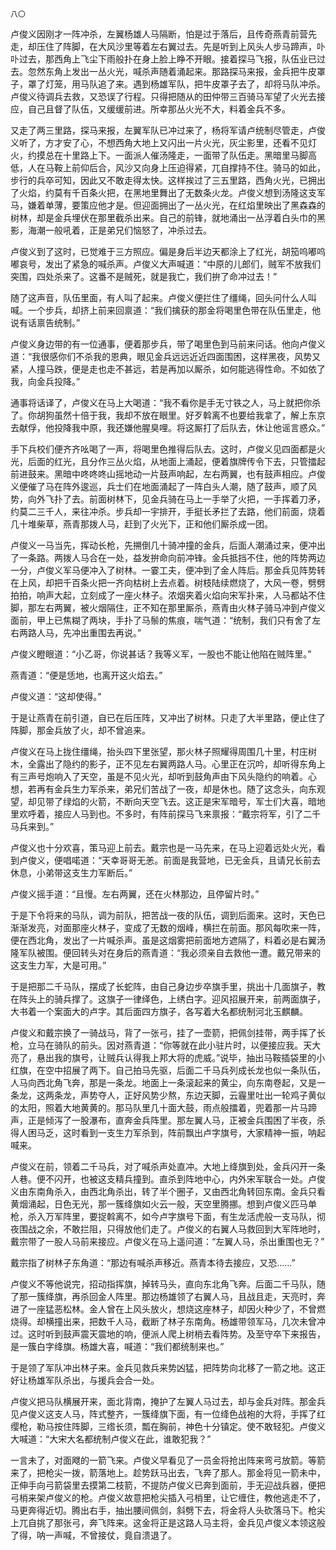     八〇 

   卢俊义因刚才一阵冲杀，左翼杨雄人马隔断，怕是过于落后，且传奇燕青前营先走，却压住了阵脚，在大风沙里等着左右翼过去。先是听到上风头人步马蹄声，卟卟过去，那西角上飞尘下雨般扑在身上脸上睁不开眼。接着探马飞报，队伍业已过去。忽然东角上发出一丛火光，喊杀声随着涌起来。那路探马来报，金兵把牛皮罩子，罩了灯笼，用马队追了来。遇到杨雄军队，把牛皮罩子去了，却将马队冲杀。卢俊义待调兵去救，又恐误了行程。只得把随从的田仲带三百骑马军望了火光去接应，自己且督了队伍，又缓缓前进。所幸那丛火光不大，料着金兵不多。

   又走了两三里路，探马来报，左翼军队已冲过来了，杨将军请卢统制尽管走，卢俊义听了，方才安了心，不想西角大地上又闪出一片火光，灰尘影里，还看不见灯火，约摸总在十里路上下。一面派人催汤隆走，一面带了队伍走。黑暗里马脚高低，人在马鞍上前仰后合，风沙又向身上压迫得紧，兀自撑持不住。骑马的如此，步行的兵卒可知，因此又不敢走得太快。这样挨过了三五里路，西角火光，已拥出了火焰，约莫有千百条火把，在黑地里舞出了无数条火龙。卢俊义想到汤隆这支军马，嫌着单薄，要策应他才是。但迎面拥出了一丛火光，在红焰里映出了黑森森的树林，却是金兵埋伏在那里截杀出来。自己的前锋，就地涌出一丛浮着白头巾的黑影，海潮一般吼着，正是弟兄们恼怒了，冲杀过去。

   卢俊义到了这时，已觉难于三方照应。偏是身后半边天都涂上了红光，胡笳呜嘟呜嘟哀号，发出了紧急的喊杀声。卢俊义大声喊道：“中原的儿郎们，贼军不放我们突围，四处杀来了。这番不是贼死，就是我亡，我们拚了命冲过去！”

   随了这声音，队伍里面，有人叫了起来。卢俊义便拦住了缰绳，回头问什么人叫喊。一个步兵，却挤上前来回禀道：“我们擒获的那金将喝里色带在队伍里走，他说有话禀告统制。”

   卢俊义身边带的有一位通事，便着那步兵，带了喝里色到马前来问话。他向卢俊义道：“我很感你们不杀我的恩典，眼见金兵远远近近四面围困，这样黑夜，风势又紧，人撞马跌，便是走也走不甚远，若是再加以厮杀，如何能逃得性命。不如依了我，向金兵投降。”

   通事将话译了，卢俊义在马上大喝道：“我不看你是手无寸铁之人，马上就把你杀了。你胡狗虽然十倍于我，我却不放在眼里。好歹斡离不也要给我拿了，解上东京去献俘，他投降我中原，我还嫌他腥臭哩。将这厮打了后队去，休让他谣言惑众。”

   手下兵校们便齐齐吆喝了一声，将喝里色推得后队去。这时，卢俊义见四面都是火光，后面的红光，且分作三丛火焰，从地面上涌起，便着旗牌传令下去，只管擂起前进鼓来。黑暗中咚咚咚山摇地动一片鼓声响起，左右两翼，也有鼓声相应。卢俊义便催了马在阵外逡巡，兵士们在地面涌起了一阵白头人潮，随了鼓声，顺了风势，向外飞扑了去。前面树林下，见金兵骑在马上一手举了火把，一手挥着刀矛，约莫二三千人，来往冲杀。步兵却一宇排开，手挺长矛拦了去路，他们前面，烧着几十堆柴草，燕青那拨人马，赶到了火光下，正和他们厮杀成一团。

   卢俊义一马当先，挥动长枪，先搠倒几十骑冲撞的金兵，后面人潮涌过来，便冲出了一条路。两拨人马合在一处，益发拚命向前冲锋。金兵抵挡不住，他的阵势两边一分，卢俊义军马便冲入了树林。一霎工夫，便冲到了金人阵后。那金兵见阵势转在上风，却把千百条火把一齐向枯树上去点着。树枝陆续燃烧了，大风一卷，劈劈拍拍，响声大起，立刻成了一座火林子。浓烟夹着火焰向宋军扑来，人马都站不住脚，那左右两翼，被火烟隔住，正不知在那里厮杀，燕青由火林子骑马冲到卢俊义面前，甲上已焦糊了两块，手扑了马鬃的焦痕，喘气道：“统制，我们只有舍了左右两路人马，先冲出重围去再说。”

   卢俊义瞪眼道：“小乙哥，你说甚话？我等义军，一股也不能让他陷在贼阵里。”

   燕青道：“便是恁地，也离开这火焰去。”

   卢俊义道：“这却使得。”

   于是让燕青在前引道，自已在后压阵，又冲出了树林。只走了大半里路，便止住了阵脚，那金兵放了火，却不曾追来。

   卢俊义在马上拢住缰绳，抬头四下里张望，那火林子照耀得周围几十里，村庄树木，全露出了隐约的影子，正不见左右翼两路人马。心里正在沉吟，却听得东角上有三声号炮响入了天空，虽是不见火光，却听到鼓角声由下风头隐约的响着。心想，若再有金兵生力军杀来，弟兄们苦战了一夜，却是休也。随了这念头，向东观望，却见带了绿焰的火箭，不断向天空飞去。这正是宋军暗号，军士们大喜，暗地里欢呼着，接应人马到也。不多时，有阵前探马飞来禀报：“戴宗将军，引了二千马兵来到。”

   卢俊义也十分欢喜，策马迎上前去。戴宗也是一马先来，在马上迎着远处火光，看到卢俊义，便唱喏道：“天幸哥哥无恙。前面是我营地，已无金兵，且请兄长前去休息，小弟带这支生力军断后。”

   卢俊义摇手道：“且慢。左右两翼，还在火林那边，且停留片时。”

   于是下令将来的马队，调为前队，把苦战一夜的队伍，调到后面来。这时，天色已渐渐发亮，对面那座火林子，变成了无数的烟峰，横拦在前面。那风每吹来一阵，便在西北角，发出了一片喊杀声。虽是这烟雾把前面地方遮隔了，料着必是右翼汤隆军队被围。便回转头对在身后的燕青道：“我必须亲自去救他一遭。戴兄带来的这支生力军，大是可用。”

   于是把那二千马队，摆成了长蛇阵，由自己身边步卒旗手里，挑出十几面旗子，教在阵头上的骑兵撑了。这旗子一律绎色，上绣白字。迎风招展开来，前两面旗子，大书着一个案面大的卢字。其后面四方旗子，各写着大名都统制河北玉麒麟。

   卢俊义和戴宗换了一骑战马，背了一张弓，挂了一壶箭，把佩剑挂带，两手挥了长枪，立马在骑队的前头。因对燕青道：“你等就在此小驻片时，以便接应我。天大亮了，悬出我的旗号，让贼兵认得我上邦大将的虎威。”说毕，抽出马鞍插袋里的小红旗，在空中招展了两下。自己拍马先驱，后面二千马兵列成长龙也似一条队伍，人马向西北角飞奔，那是一条龙。地面上一条滚起来的黄尘，向东南卷起，又是一条龙，这两条龙，声势夺人，正好风势少熬，东边天脚，云霾里吐出一轮鸡子黄似的太阳，照着大地黄黄的。那马队里几十面大鼓，雨点般擂着，兜着那一片马蹄声，正是倾泻了一股瀑布，直奔金兵阵里。那左翼人马，正被金兵围困了半夜，杀得人困马乏，这时看到一支生力军杀到，阵前飘出卢字旗号，大家精神一振，呐起喊来。

   卢俊义在前，领着二千马兵，对了喊杀声处直冲。大地上绛旗到处，金兵闪开一条人巷。便不闪开，也被这支精兵撞到。直杀到阵地中心，内外宋军联合一处。卢俊义由东南角杀入，由西北角杀出，转了半个圈子，又由西北角转回东南。金兵只看黄烟涌起，日色无光，那一簇绛旗如火云一般，天空里腾挪。想到卢俊义匹马单枪，杀入万军阵里，要捉斡离不，如今卢字旗号下面，有生龙活虎般一支马队，彻夜围战之余，不敢拦阻，只得放他们走了。卢俊义的右翼人马救回到大军阵地时，戴宗带了一股人马前来接应。卢俊义在马上遥问道：“左翼人马，杀出重围也无？”

   戴宗指了树林子东角道：“那边有喊杀声移近。燕青本待去接应，又恐……”

   卢俊义不等他说完，招动指挥旗，掉转马头，直向东北角飞奔。后面二千马队，随了那一簇绛旗，再杀回金人阵里。那边杨雄领了右翼人马，且战且走，天亮时，奔进了一座猛恶松林。金人曾在上风头放火，想烧这座林子，却因火种少了，不曾燃烧得。却横撞出来，把数千人马，截断了林子东南角。杨雄带领军马，几次未曾冲过。这时听到鼓声震天震地的响，便派人爬上树梢去看阵势。及至守卒下来报告，是一簇白字绛旗。杨雄大喜，喊道：“我们都统制来也。”

   于是领了军队冲出林子来。金兵见救兵来势凶猛，把阵势向北移了一箭之地。这正好让杨雄军队杀出，与援兵会合一处。

   卢俊义把马队横展开来，面北背南，掩护了左翼人马过去，却与金兵对阵。那金兵见卢俊义这支人马，阵式整齐，一簇绛旗下面，有一位绛色战袍的大将，手挥了红缨枪，勒马按住阵脚，三绺长须，瓢在胸前，神色十分镇定。使不敢轻犯。卢俊义大喊道：“大宋大名都统制卢俊义在此，谁敢犯我？”

   一言未了，对面飕的一箭飞来。卢俊义早看见了一员金将抢出阵来弯弓放箭。等箭来了，把枪尖一拨，箭落地上。趁势跃马出去，飞奔了那人。那金将见一箭未中，正伸手向弓箭袋里去摸第二枝箭，不提防卢俊义已奔到面前，手无迎战兵器，便把弓梢来架卢俊义的枪。卢俊义故意把枪尖插入弓梢里，让它缠住，教他逃走不了，马更奔得近切。腾出右手，抽出腰间佩剑，斜劈下去，将金将人头砍落马下。枪尖上兀自挑了那张弓，奔飞阵来。这金将正是这路人马主将，金兵见卢俊义本领这般了得，呐一声喊，不曾接仗，竟自溃退了。

